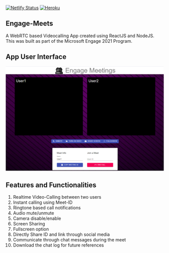 ﻿[![Netlify Status](https://api.netlify.com/api/v1/badges/139f955f-e9f9-4c32-991a-3d8227346718/deploy-status)](https://app.netlify.com/sites/engage-meets/deploys)
 [![Heroku](https://heroku-badge.herokuapp.com/?app=heroku-badge)](https://engage-meets.herokuapp.com/)

 ## Engage-Meets
 
 A WebRTC based Videocalling App created using ReactJS and NodeJS. 
 This was built as part of the Microsoft Engage 2021 Program.
 
 ## App User Interface
 
 ![screenshot](Screenshots/screenshot1.png)
 
 ## Features and Functionalities
 
 1. Realtime Video-Calling between two users
 2. Instant calling using Meet-ID
 3. Ringtone based call notifications
 4. Audio mute/unmute
 5. Camera disable/enable
 6. Screen Sharing
 7. Fullscreen option
 8. Directly Share ID and link through social media
 9. Communicate through chat messages during the meet
 10. Download the chat log for future references
 
 

